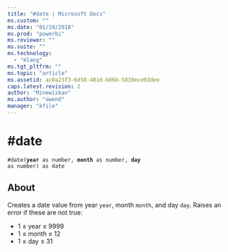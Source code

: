 ```yaml
---
title: "#date | Microsoft Docs"
ms.custom: ""
ms.date: "01/19/2018"
ms.prod: "powerbi"
ms.reviewer: ""
ms.suite: ""
ms.technology: 
  - "mlang"
ms.tgt_pltfrm: ""
ms.topic: "article"
ms.assetid: ac0a23f3-6d58-481d-b86b-5810ece03dee
caps.latest.revision: 2
author: "Minewiskan"
ms.author: "owend"
manager: "kfile"
---
```

# #date
 <code>#date(<b>year</b> as number, <b>month</b> as number, <b>day</b> as number) as date</code>

## About
Creates a date value from year <code>year</code>, month <code>month</code>, and day <code>day</code>. Raises an error if these are not true: <ul> <li> 1 ≤ year ≤ 9999 </li> <li> 1 ≤ month ≤ 12 </li> <li> 1 ≤ day ≤ 31 </li> </ul>

